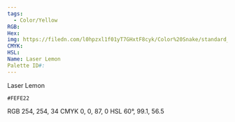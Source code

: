 ```yaml
---
tags:
  - Color/Yellow
RGB: 
Hex: 
img: https://filedn.com/l0hpzxl1f01yT7GHxtF8cyk/Color%20Snake/standard_csv_to_svg/%23/FEFE22.svg
CMYK: 
HSL: 
Name: Laser Lemon
Palette ID#:
---
```

Laser Lemon
```palette
#FEFE22
```
RGB 254, 254, 34
CMYK	0, 0, 87, 0
HSL	60°, 99.1, 56.5